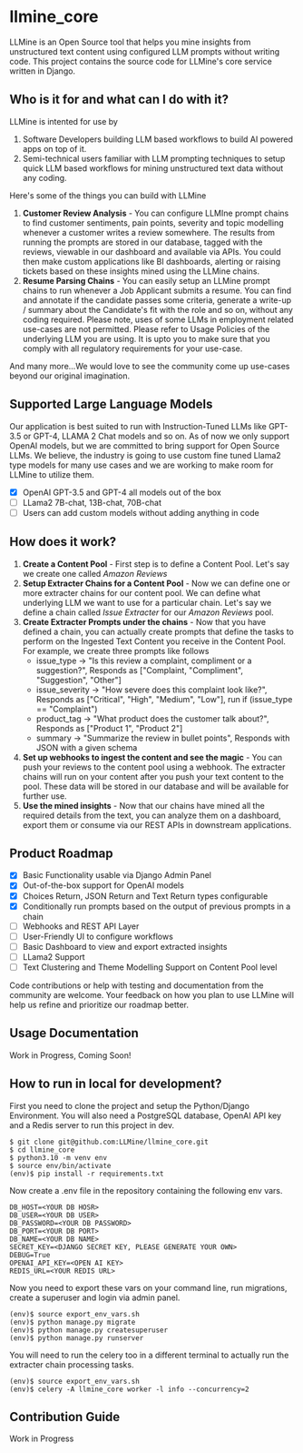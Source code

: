 # llmine_core

LLMine is an Open Source tool that helps you mine insights from unstructured text content using configured LLM prompts without writing code. This project contains the source code for LLMine's core service written in Django.

## Who is it for and what can I do with it?

LLMine is intented for use by

1. Software Developers building LLM based workflows to build AI powered apps on top of it.
2. Semi-technical users familiar with LLM prompting techniques to setup quick LLM based workflows for mining unstructured text data without any coding.

Here's some of the things you can build with LLMine

1. **Customer Review Analysis** - You can configure LLMIne prompt chains to find customer sentiments, pain points, severity and topic modelling whenever a customer writes a review somewhere. The results from running the prompts are stored in our database, tagged with the reviews, viewable in our dashboard and available via APIs. You could then make custom applications like BI dashboards, alerting or raising tickets based on these insights mined using the LLMine chains.
2. **Resume Parsing Chains** - You can easily setup an LLMine prompt chains to run whenever a Job Applicant submits a resume. You can find and annotate if the candidate passes some criteria, generate a write-up / summary about the Candidate's fit with the role and so on, without any coding required. Please note, uses of some LLMs in employment related use-cases are not permitted. Please refer to Usage Policies of the underlying LLM you are using. It is upto you to make sure that you comply with all regulatory requirements for your use-case.

And many more...We would love to see the community come up use-cases beyond our original imagination.

## Supported Large Language Models

Our application is best suited to run with Instruction-Tuned LLMs like GPT-3.5 or GPT-4, LLAMA 2 Chat models and so on. As of now we only support OpenAI models, but we are committed to bring support for Open Source LLMs. We believe, the industry is going to use custom fine tuned Llama2 type models for many use cases and we are working to make room for LLMine to utilize them.

* [X] OpenAI GPT-3.5 and GPT-4 all models out of the box
* [ ] LLama2 7B-chat, 13B-chat, 70B-chat
* [ ] Users can add custom models without adding anything in code

## How does it work?

1. **Create a Content Pool** - First step is to define a Content Pool. Let's say we create one called *Amazon Reviews*
2. **Setup Extracter Chains for a Content Pool** - Now we can define one or more extracter chains for our content pool. We can define what underlying LLM we want to use for a particular chain. Let's say we define a chain called *Issue Extracter* for our *Amazon Reviews* pool.
3. **Create Extracter Prompts under the chains** - Now that you have defined a chain, you can actually create prompts that define the tasks to perform on the Ingested Text Content you receive in the Content Pool. For example, we create three prompts like follows
   * issue_type -> "Is this review a complaint, compliment or a suggestion?", Responds as ["Complaint, "Compliment", "Suggestion", "Other"]
   * issue_severity -> "How severe does this complaint look like?", Responds as ["Critical", "High", "Medium", "Low"], run if (issue_type == "Complaint")
   * product_tag -> "What product does the customer talk about?", Responds as ["Product 1", "Product 2"]
   * summary -> "Summarize the review in bullet points", Responds with JSON with a given schema
4. **Set up webhooks to ingest the content and see the magic** - You can push your reviews to the content pool using a webhook. The extracter chains will run on your content after you push your text content to the pool. These data will be stored in our database and will be available for further use.
5. **Use the mined insights** - Now that our chains have mined all the required details from the text, you can analyze them on a dashboard, export them or consume via our REST APIs in downstream applications.

## Product Roadmap

* [X] Basic Functionality usable via Django Admin Panel
* [X] Out-of-the-box support for OpenAI models
* [X] Choices Return, JSON Return and Text Return types configurable
* [X] Conditionally run prompts based on the output of previous prompts in a chain
* [ ] Webhooks and REST API Layer
* [ ] User-Friendly UI to configure workflows
* [ ] Basic Dashboard to view and export extracted insights
* [ ] LLama2 Support
* [ ] Text Clustering and Theme Modelling Support on Content Pool level

Code contributions or help with testing and documentation from the community are welcome. Your feedback on how you plan to use LLMine will help us refine and prioritize our roadmap better.

## Usage Documentation

Work in Progress, Coming Soon!

## How to run in local for development?

First you need to clone the project and setup the Python/Django Environment. You will also need a PostgreSQL database, OpenAI API key and a Redis server to run this project in dev.

```
$ git clone git@github.com:LLMine/llmine_core.git
$ cd llmine_core
$ python3.10 -m venv env
$ source env/bin/activate
(env)$ pip install -r requirements.txt
```

Now create a .env file in the repository containing the following env vars.
```
DB_HOST=<YOUR DB HOSR>
DB_USER=<YOUR DB USER>
DB_PASSWORD=<YOUR DB PASSWORD>
DB_PORT=<YOUR DB PORT>
DB_NAME=<YOUR DB NAME>
SECRET_KEY=<DJANGO SECRET KEY, PLEASE GENERATE YOUR OWN>
DEBUG=True
OPENAI_API_KEY=<OPEN AI KEY>
REDIS_URL=<YOUR REDIS URL>
```

Now you need to export these vars on your command line, run migrations, create a superuser and login via admin panel.
```
(env)$ source export_env_vars.sh
(env)$ python manage.py migrate
(env)$ python manage.py createsuperuser
(env)$ python manage.py runserver
```

You will need to run the celery too in a different terminal to actually run the extracter chain processing tasks.
```
(env)$ source export_env_vars.sh
(env)$ celery -A llmine_core worker -l info --concurrency=2
```

## Contribution Guide

Work in Progress